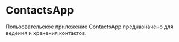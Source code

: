 # ContactsApp
Пользовательское приложение ContactsApp предназначено для ведения и хранения контактов.
